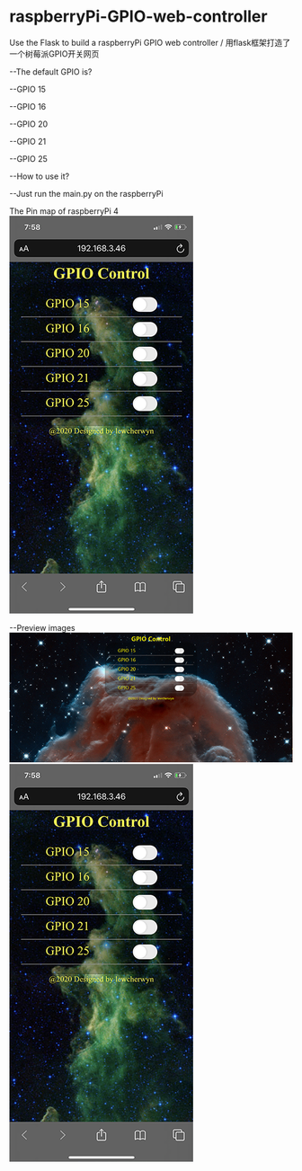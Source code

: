 # raspberryPi-GPIO-web-controller
Use the Flask to build a raspberryPi GPIO web controller / 用flask框架打造了一个树莓派GPIO开关网页

--The default GPIO is?

--GPIO 15

--GPIO 16

--GPIO 20

--GPIO 21

--GPIO 25


--How to use it?

--Just run the main.py on the raspberryPi

The Pin map of raspberryPi 4
![image](https://github.com/lewcherwyn/raspberryPi-GPIO-web-controller/blob/master/mobile_preview.PNG)

--Preview images
![image](https://github.com/lewcherwyn/raspberryPi-GPIO-web-controller/blob/master/PC_preview.png)
![image](https://github.com/lewcherwyn/raspberryPi-GPIO-web-controller/blob/master/mobile_preview.PNG)
